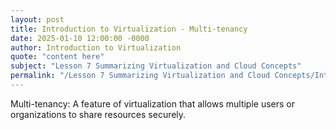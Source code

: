 ```yaml
---
layout: post
title: Introduction to Virtualization - Multi-tenancy
date: 2025-01-10 12:00:00 -0000
author: Introduction to Virtualization
quote: "content here"
subject: "Lesson 7 Summarizing Virtualization and Cloud Concepts"
permalink: "/Lesson 7 Summarizing Virtualization and Cloud Concepts/Introduction to Virtualization/Introduction to Virtualization - Multi-tenancy"
---
```


Multi-tenancy: A feature of virtualization that allows multiple users or organizations to share resources securely.
